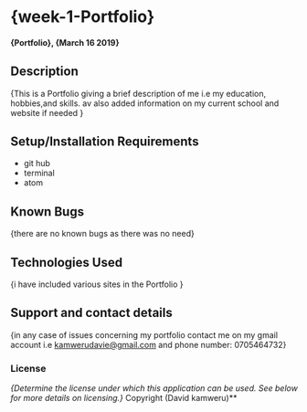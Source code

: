 # {week-1-Portfolio}
#### {Portfolio}, {March 16 2019}
####
## Description
{This is a Portfolio giving a brief description  of me i.e my education, hobbies,and skills. av also added information on my current school and website if needed }
## Setup/Installation Requirements
* git hub
* terminal
* atom

## Known Bugs
{there are no known bugs as there was no need}
## Technologies Used
{i have included various sites in the Portfolio  }
## Support and contact details
{in any case of issues concerning my portfolio contact me on my gmail account i.e kamwerudavie@gmail.com  and phone number: 0705464732}
### License
*{Determine the license under which this application can be used.  See below for more details on licensing.}*
Copyright (David kamweru)**
